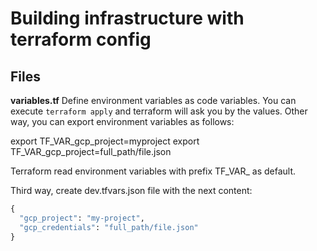 # Building infrastructure with terraform config 

## Files

**variables.tf**
Define environment variables as code variables. You can execute 
`terraform apply` and terraform will ask you by the values. Other way,
you can export environment variables as follows:

export TF_VAR_gcp_project=myproject
export TF_VAR_gcp_project=full_path/file.json

Terraform read environment variables with prefix TF_VAR_ as default.

Third way, create dev.tfvars.json file with the next content:

``` terraform
{
  "gcp_project": "my-project",
  "gcp_credentials": "full_path/file.json"
}
```
